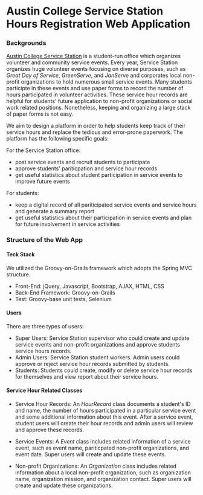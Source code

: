 # Austin College Service Station Hours Registration Web Application
### Backgrounds
[Austin College Service Station](https://www.austincollege.edu/campus-life/service-station/) is a student-run office which organizes volunteer and community service events. Every year, Service Station organizes huge volunteer events focusing on diverse purposes, such as *Great Day of Service*, *GreenServe*, and *JanServe* and corporates local non-profit organizations to hold numerous small service events. Many students participte in these events and use paper forms to record the number of hours participated in volunteer activities. These service hour records are helpful for students' future application to non-profit organizations or social work related positions. Nonetheless, keeping and organizing a large stack of paper forms is not easy.

We aim to design a platform in order to help students keep track of their service hours and replace the tedious and error-prone paperwork. The platform has the following specific goals:

For the Service Station office: 
- post service events and recruit students to participate
- approve students' pariticpation and service hour records
- get useful statistics about student participation in service events to improve future events

For students: 
- keep a digital record of all pariticipated service events and service hours and generate a summary report
- get useful statistics about their participation in service events and plan for future involvement in service activities

### Structure of the Web App
#### Teck Stack
We utilized the Groovy-on-Grails framework which adopts the Spring MVC structure.

- Front-End: jQuery, Javascript, Bootstrap, AJAX, HTML, CSS
- Back-End Framework: Groovy-on-Grails
- Test: Groovy-base unit tests, Selenium

#### Users 
There are three types of users:
- Super Users: Service Station supervisor who could create and update service events and non-profit organizations and approve students service hours records.
- Admin Users: Service Station student workers. Admin users could approve or reject service hour records submitted by students.
- Students: Students could create, modify or delete service hour records for themselves and view report about their service hours.

#### Service Hour Related Classes
- Service Hour Records: An *HourRecord* class documents a student's ID and name, the number of hours participated in a particular service event and some additional information about this event. After a service event, student users will create their hour records and admin users will review and approve these records. 

- Service Events: A *Event* class includes related information of a service event, such as event name, pariticpated non-profit organizations, and event date. Super users will create and update these events.


- Non-profit Organizations: An *Organization* class includes related information about a local non-profit organization, such as organization name, organization mission, and organization contact. Super users will create and update these organizations.
